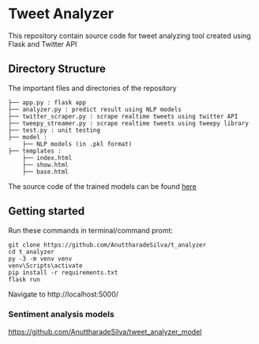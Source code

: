 # Tweet Analyzer

This repository contain source code for tweet analyzing tool created using Flask and Twitter API

## Directory Structure

The important files and directories of the repository

    ├── app.py : flask app
    ├── analyzer.py : predict result using NLP models
    ├── twitter_scraper.py : scrape realtime tweets using twitter API
    ├── tweepy_streamer.py : scrape realtime tweets using tweepy library
    ├── test.py : unit testing
    ├── model :
        ├── NLP models (in .pkl format) 
    ├── templates :                  
        ├── index.html
        ├── show.html
        ├── base.html
        
The source code of the trained models can be found [here](https://github.com/AnuttharadeSilva/t_analyzer_model)

## Getting started

Run these commands in terminal/command promt:

```commandline
git clone https://github.com/AnuttharadeSilva/t_analyzer
cd t_analyzer
py -3 -m venv venv
venv\Scripts\activate
pip install -r requirements.txt
flask run
```
Navigate to http://localhost:5000/


### Sentiment analysis models

https://github.com/AnuttharadeSilva/tweet_analyzer_model

